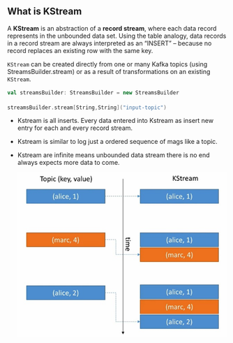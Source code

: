 ## What is KStream
A **KStream** is an abstraction of a **record stream**, where each data record represents in the unbounded data set. Using the table analogy, data records in a record stream are always interpreted as an “INSERT” – because no record replaces an existing row with the same key.

`KStream` can be created directly from one or many Kafka topics (using StreamsBuilder.stream) or as a result of transformations on an existing `KStream`.

```scala
val streamsBuilder: StreamsBuilder = new StreamsBuilder

streamsBuilder.stream[String,String]("input-topic")
```

 - Kstream is all inserts. Every data entered into Kstream as insert new
   entry for each and every record stream.
 - Kstream is similar to log just a ordered sequence of mags like a
   topic.
 - Kstream are infinite means unbounded data stream there is no end always expects more data to come.
 
 
   ![kstream](https://github.com/gurditsingh/blog/blob/gh-pages/_screenshots/kstream.jpg?raw=true)
   

<!--stackedit_data:
eyJoaXN0b3J5IjpbMTczMzEzOTg5OSw0ODI3NjMyMCwxMTgxMz
E2NDEsLTE5MjcyNTc4NzAsMTYxMTEwNDEwNSwtMTE0MzE3NjA2
NiwxNzUyMzMwOTU1LC0xMzQ4NDg0ODQ5LC0xOTIyMDEwOTE0LD
Q5MDg2MDY1Niw3NjE5MzgxNzIsLTYyNjQ2MDAwNCwxMzAxMzIy
NDQyLC0xNjkyNzY3NzAsLTg1Mjg2MTc0NywxMzIyNjIxMzMwLD
EzNjA0MzQyNSwxMDE1ODEzNTM0LDIwNTY3MDYxMDUsMTk2Njgx
MzU3OF19
-->